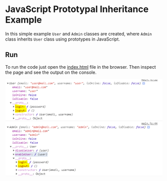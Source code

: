 # JavaScript Prototypal Inheritance Example
In this simple example `User` and `Admin` classes are created, where `Admin` class inherits `User` class using prototypes in JavaScript.


## Run
To run the code just open the [index.html](index.html) file in the browser. Then inspect the page and see the output on the console.

![Console Output](assets/consoleOutput.png)